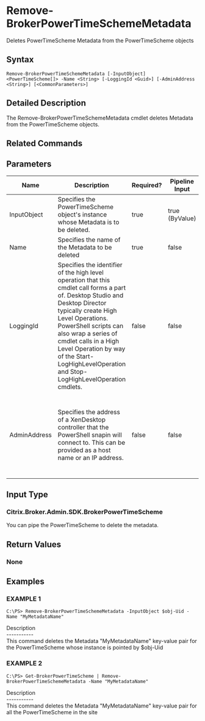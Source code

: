 ﻿# Remove-BrokerPowerTimeSchemeMetadata

   Deletes PowerTimeScheme Metadata from the PowerTimeScheme objects

## Syntax
```
Remove-BrokerPowerTimeSchemeMetadata [-InputObject] <PowerTimeScheme[]> -Name <String> [-LoggingId <Guid>] [-AdminAddress <String>] [<CommonParameters>]
```

## Detailed Description
   The Remove-BrokerPowerTimeSchemeMetadata cmdlet deletes Metadata from the PowerTimeScheme objects.

## Related Commands
## Parameters

| Name   | Description | Required? | Pipeline Input | Default Value |
| --- | --- | --- | --- | --- |
| InputObject | Specifies the PowerTimeScheme object's instance whose Metadata is to be deleted. | true | true (ByValue) |  |
| Name | Specifies the name of the Metadata to be deleted | true | false |  |
| LoggingId | Specifies the identifier of the high level operation that this cmdlet call forms a part of. Desktop Studio and Desktop Director typically create High Level Operations. PowerShell scripts can also wrap a series of cmdlet calls in a High Level Operation by way of the Start-LogHighLevelOperation and Stop-LogHighLevelOperation cmdlets. | false | false |  |
| AdminAddress | Specifies the address of a XenDesktop controller that the PowerShell snapin will connect to. This can be provided as a host name or an IP address. | false | false | Localhost. Once a value is provided by any cmdlet, this value will become the default. |

## Input Type
### Citrix.Broker.Admin.SDK.BrokerPowerTimeScheme
   You can pipe the PowerTimeScheme to delete the metadata.
## Return Values
### None
   
## Examples

### EXAMPLE 1
```
C:\PS> Remove-BrokerPowerTimeSchemeMetadata -InputObject $obj-Uid -Name "MyMetadataName"
```
   Description<br>-----------<br>This command deletes the Metadata "MyMetadataName" key-value pair for the PowerTimeScheme whose instance is pointed by $obj-Uid
### EXAMPLE 2
```
C:\PS> Get-BrokerPowerTimeScheme | Remove-BrokerPowerTimeSchemeMetadata -Name "MyMetadataName"
```
   Description<br>-----------<br>This command deletes the Metadata "MyMetadataName" key-value pair for all the PowerTimeScheme in the site
